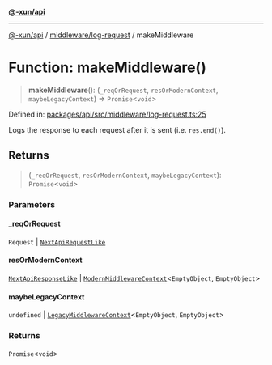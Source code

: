 [**@-xun/api**](../../../README.md)

***

[@-xun/api](../../../README.md) / [middleware/log-request](../README.md) / makeMiddleware

# Function: makeMiddleware()

> **makeMiddleware**(): (`_reqOrRequest`, `resOrModernContext`, `maybeLegacyContext`) => `Promise`\<`void`\>

Defined in: [packages/api/src/middleware/log-request.ts:25](https://github.com/Xunnamius/api-utils/blob/f159b4026fbac8d4de769d2a9e8cfaddf85d9e96/packages/api/src/middleware/log-request.ts#L25)

Logs the response to each request after it is sent (i.e. `res.end()`).

## Returns

> (`_reqOrRequest`, `resOrModernContext`, `maybeLegacyContext`): `Promise`\<`void`\>

### Parameters

#### \_reqOrRequest

`Request` | [`NextApiRequestLike`](../../../index/interfaces/NextApiRequestLike.md)

#### resOrModernContext

[`NextApiResponseLike`](../../../index/type-aliases/NextApiResponseLike.md) | [`ModernMiddlewareContext`](../../../types/type-aliases/ModernMiddlewareContext.md)\<`EmptyObject`, `EmptyObject`\>

#### maybeLegacyContext

`undefined` | [`LegacyMiddlewareContext`](../../../types/type-aliases/LegacyMiddlewareContext.md)\<`EmptyObject`, `EmptyObject`\>

### Returns

`Promise`\<`void`\>
